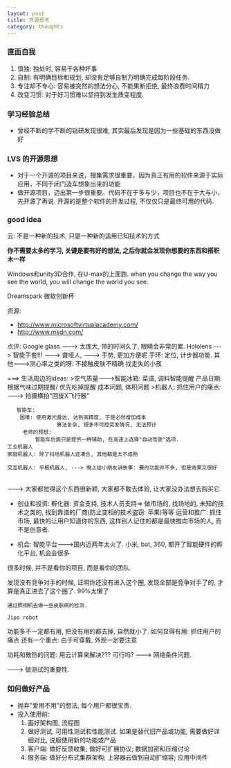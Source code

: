 ```yaml
---
layout: post
title: 开源思考
category: thoughts
---
```




### 直面自我

1. 慎独: 独处时, 容易干各种坏事
2. 自制: 有明确目标和规划, 却没有足够自制力明确完成每阶段任务.
3. 专注却不专心: 容易被突然的想法分心, 不能果断拒绝, 最终浪费时间精力
4. 改变习惯: 对于好习惯难以坚持到发生质变程度.



### 学习经验总结

* 曾经不断的学不断的钻研发现很难, 其实最后发现是因为一些基础的东西没做好



### LVS 的开源思想

* 对于一个开源的项目来说，搜集需求很重要，因为真正有用的软件来源于实际应用，不同于闭门造车想象出来的功能
* 做开源项目，迈出第一步很重要。代码不在于多与少，项目也不在于大与小，先开源了再说. 开源的是整个软件的开发过程, 不仅仅只是最终可用的代码.



### good idea

云: 不是一种新的技术, 只是一种新的运用已知技术的方式

**你不需要太多的学习, 关键是要有好的想法, 之后你就会发现你想要的东西和搭积木一样**


Windows和unity3D合作, 在U-max的上面跑.
when you change the way you see the world, 
you will change the world you see.

Dreamspark
微软创新杯

资源:
* http://www.microsoftvirtualacademy.com/
* http://www.msdn.com/


点评:
	Google glass ---> 太庞大, 带的时间久了, 眼睛会非常的累.
	Hololens ---> 
	智能手套!!! ---> 聋哑人, ---> 手势, 更加方便呢
	手环: 定位, 计步器功能. 其他--->测心率之类的呀: 不接触皮肤不精确
		 找走失的小孩

===> 
生活周边的ideas:
	>空气质量--->智能冰箱: 
					菜谱, 调料智能提醒
					产品日期: 根据气味过期提醒/ 优先吃掉提醒
				成本问题, 体积问题 
	>机器人: 抓住用户的痛点: ---> 拍摄横拍"回旋X飞行器"
	
	   智能车: 
		困难: 使用激光雷达, 达到高精度, 于是必然增加成本
					算法复杂, 很多不可控突发情况, 无法预计
		 老师的预想:
			 智能车后面只是提供一种辅助, 在高速上选择"自动驾驶"选项.
	工业机器人
	家庭机器人: 除了扫地机器人还凑合, 其他都是太不成熟
	
	交互机器人: 平板机器人, ---> 晚上给小朋友讲故事: 要的功能并不多, 但是效果又很好


​	
​	---> 大家都觉得这个东西很新颖, 大家都不敢去体验, 让大家没办法想去购买它. 



* 创业和投资:
孵化器: 资金支持, 技术人员支持=> 做市场的, 找场地的, 未知的技术之类的, 找到靠谱的厂商(防止变相的技术盗窃: 苹果)等等
运营和推广: 抓住市场, 最快的让用户知道你的东西, 这样别人记住的都是最快推向市场的人, 而不是创意者.

* 机会: 智能平台--->国内近两年太火了.
		小米, bat, 360, 都开了智能硬件的孵化平台, 机会会很多
	

很多时候, 并不是看你的项目, 而是看你的团队.

发现没有竞争对手的时候, 证明你还没有进入这个圈, 发现全部是竞争对手了的, 才算是真正进去了这个圈了. 99%太懒了

	通过照相机去做一些皮肤病的检测.
	
	Jipo robot

功能多不一定都有用, 把没有用的都去掉, 自然就小了.
如何显得有用: 抓住用户的痛点
还有一个重点: 由于可穿戴, 外观一定要注意

功耗和散热的问题: 用云计算来解决??? 可行吗? ---> 网络条件问题.

---> 做测试的重要性.



### 如何做好产品

* 抛弃"爱用不用"的想法, 每个用户都很宝贵.
* 投入使用前: 
  1. 画好架构图, 流程图
  2. 做好测试, 可用性测试和性能测试. 如果是替代旧产品或功能, 需要做好详细对比, 说服使用新的功能或产品
  3. 客户端: 做好反馈收集; 做好可扩展协议; 数据加密和压缩讨论
  4. 服务端: 做好分布式集群架构; 上容器云做到自动扩缩容; 应用中间件